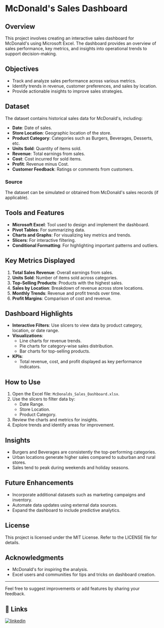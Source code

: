 # McDonald's Sales Dashboard

## Overview
This project involves creating an interactive sales dashboard for McDonald's using Microsoft Excel. The dashboard provides an overview of sales performance, key metrics, and insights into operational trends to support decision-making.

## Objectives
- Track and analyze sales performance across various metrics.
- Identify trends in revenue, customer preferences, and sales by location.
- Provide actionable insights to improve sales strategies.

## Dataset
The dataset contains historical sales data for McDonald's, including:
- **Date**: Date of sales.
- **Store Location**: Geographic location of the store.
- **Product Category**: Categories such as Burgers, Beverages, Desserts, etc.
- **Units Sold**: Quantity of items sold.
- **Revenue**: Total earnings from sales.
- **Cost**: Cost incurred for sold items.
- **Profit**: Revenue minus Cost.
- **Customer Feedback**: Ratings or comments from customers.

### Source
The dataset can be simulated or obtained from McDonald's sales records (if applicable).

## Tools and Features
- **Microsoft Excel**: Tool used to design and implement the dashboard.
- **Pivot Tables**: For summarizing data.
- **Charts and Graphs**: For visualizing key metrics and trends.
- **Slicers**: For interactive filtering.
- **Conditional Formatting**: For highlighting important patterns and outliers.

## Key Metrics Displayed
1. **Total Sales Revenue**: Overall earnings from sales.
2. **Units Sold**: Number of items sold across categories.
3. **Top-Selling Products**: Products with the highest sales.
4. **Sales by Location**: Breakdown of revenue across store locations.
5. **Monthly Trends**: Revenue and profit trends over time.
6. **Profit Margins**: Comparison of cost and revenue.

## Dashboard Highlights
- **Interactive Filters**: Use slicers to view data by product category, location, or date range.
- **Visualizations**:
  - Line charts for revenue trends.
  - Pie charts for category-wise sales distribution.
  - Bar charts for top-selling products.
- **KPIs**:
  - Total revenue, cost, and profit displayed as key performance indicators.

## How to Use
1. Open the Excel file: `McDonalds_Sales_Dashboard.xlsx`.
2. Use the slicers to filter data by:
   - Date Range.
   - Store Location.
   - Product Category.
3. Review the charts and metrics for insights.
4. Explore trends and identify areas for improvement.

## Insights
- Burgers and Beverages are consistently the top-performing categories.
- Urban locations generate higher sales compared to suburban and rural stores.
- Sales tend to peak during weekends and holiday seasons.

## Future Enhancements
- Incorporate additional datasets such as marketing campaigns and inventory.
- Automate data updates using external data sources.
- Expand the dashboard to include predictive analytics.

## License
This project is licensed under the MIT License. Refer to the LICENSE file for details.

## Acknowledgments
- McDonald's for inspiring the analysis.
- Excel users and communities for tips and tricks on dashboard creation.

---
Feel free to suggest improvements or add features by sharing your feedback.


## 🔗 Links
[![linkedin](https://img.shields.io/badge/linkedin-0A66C2?style=for-the-badge&logo=linkedin&logoColor=white)](https://www.linkedin.com/in/vsaravanan2025/)



